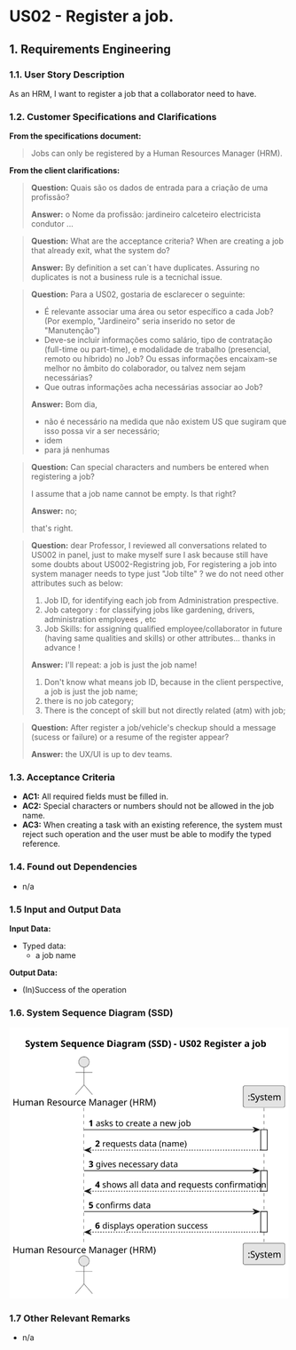 # US02 - Register a job.


## 1. Requirements Engineering

### 1.1. User Story Description

As an HRM, I want to register a job that a collaborator need to have.

### 1.2. Customer Specifications and Clarifications 

**From the specifications document:**

> Jobs can only be registered by a Human Resources Manager (HRM).

**From the client clarifications:**

> **Question:** Quais são os dados de entrada para a criação de uma profissão?
>
> **Answer:** o Nome da profissão:
jardineiro
calceteiro
electricista
condutor
...

> **Question:** What are the acceptance criteria?
When are creating a job that already exit, what the system do?
>
> **Answer:**
By definition a set can´t have duplicates. Assuring no duplicates is not a business rule is a tecnichal issue.

> **Question:** Para a US02, gostaria de esclarecer o seguinte:
>- É relevante associar uma área ou setor específico a cada Job? (Por exemplo, "Jardineiro" seria inserido no setor de "Manutenção")
>- Deve-se incluir informações como salário, tipo de contratação (full-time ou part-time), e modalidade de trabalho (presencial, remoto ou híbrido) no Job? Ou essas informações encaixam-se melhor no âmbito do colaborador, ou talvez nem sejam necessárias?
>- Que outras informações acha necessárias associar ao Job?
>
> **Answer:** Bom dia,
>- não é necessário na medida que não existem US que sugiram que isso possa vir a ser necessário;
>- idem
>- para já nenhumas

> **Question:**
>Can special characters and numbers be entered when registering a job?
>
>I assume that a job name cannot be empty. Is that right?
>
> **Answer:**
>no;
> 
>that's right.

> **Question:**
>dear Professor,
>I reviewed all conversations related to US002 in panel, just to make myself sure I ask because still have some doubts about US002-Registring job,
>For registering a job into system manager needs to type just "Job tilte" ?
>we do not need other attributes such as below:
>1. Job ID, for identifying each job from Administration prespective.
>2. Job category : for classifying jobs like gardening, drivers, administration employees , etc
>3. Job Skills: for assigning qualified employee/collaborator in future (having same qualities and skills)
>or other attributes...
>thanks in advance !
>
> **Answer:**
>I'll repeat:
>a job is just the job name!
>1. Don't know what means job ID, because in the client perspective, a job is just the job name;
>2. there is no job category;
>3. There is the concept of skill but not directly related (atm) with job;

> **Question:**
>After register a job/vehicle's checkup should a message (sucess or failure) or a resume of the register appear?
>
> **Answer:**
>the UX/UI is up to dev teams.

### 1.3. Acceptance Criteria

* **AC1:** All required fields must be filled in.
* **AC2:** Special characters or numbers should not be allowed in the job name.
* **AC3:** When creating a task with an existing reference, the system must reject such operation and the user must be able to modify the typed reference.

### 1.4. Found out Dependencies

* n/a

### 1.5 Input and Output Data

**Input Data:**

* Typed data:
    * a job name

**Output Data:**

* (In)Success of the operation

### 1.6. System Sequence Diagram (SSD)

![System Sequence Diagram - US02](svg/us002-system-sequence-diagram.svg)

### 1.7 Other Relevant Remarks

* n/a